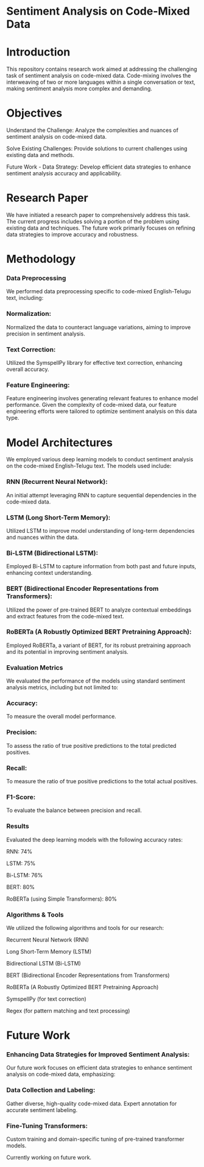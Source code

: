 # Sentiment Analysis on Code-Mixed Data
# Introduction

This repository contains research work aimed at addressing the challenging task of sentiment analysis on code-mixed data. Code-mixing involves the interweaving of two or more languages within a single conversation or text, making sentiment analysis more complex and demanding.

# Objectives

Understand the Challenge: Analyze the complexities and nuances of sentiment analysis on code-mixed data.

Solve Existing Challenges: Provide solutions to current challenges using existing data and methods.

Future Work - Data Strategy: Develop efficient data strategies to enhance sentiment analysis accuracy and applicability.

# Research Paper

We have initiated a research paper to comprehensively address this task. The current progress includes solving a portion of the problem using existing data and techniques. The future work primarily focuses on refining data strategies to improve accuracy and robustness.

#  Methodology

### Data Preprocessing
We performed data preprocessing specific to code-mixed English-Telugu text, including:

### Normalization:
Normalized the data to counteract language variations, aiming to improve precision in sentiment analysis.

### Text Correction: 
Utilized the SymspellPy library for effective text correction, enhancing overall accuracy.

### Feature Engineering:
Feature engineering involves generating relevant features to enhance model performance. Given the complexity of code-mixed data, our feature engineering efforts were tailored to optimize sentiment analysis on this data type.

# Model Architectures

We employed various deep learning models to conduct sentiment analysis on the code-mixed English-Telugu text. The models used include:

### RNN (Recurrent Neural Network):
An initial attempt leveraging RNN to capture sequential dependencies in the code-mixed data.

### LSTM (Long Short-Term Memory):
Utilized LSTM to improve model understanding of long-term dependencies and nuances within the data.

### Bi-LSTM (Bidirectional LSTM):
Employed Bi-LSTM to capture information from both past and future inputs, enhancing context understanding.

### BERT (Bidirectional Encoder Representations from Transformers): 
Utilized the power of pre-trained BERT to analyze contextual embeddings and extract features from the code-mixed text.

### RoBERTa (A Robustly Optimized BERT Pretraining Approach):
Employed RoBERTa, a variant of BERT, for its robust pretraining approach and its potential in improving sentiment analysis.

### Evaluation Metrics
We evaluated the performance of the models using standard sentiment analysis metrics, including but not limited to:

### Accuracy: 
To measure the overall model performance.

### Precision:
To assess the ratio of true positive predictions to the total predicted positives.

### Recall:
To measure the ratio of true positive predictions to the total actual positives.

### F1-Score:
To evaluate the balance between precision and recall.

### Results
Evaluated the deep learning models with the following accuracy rates:

RNN: 74%

LSTM: 75%

Bi-LSTM: 76%

BERT: 80%

RoBERTa (using Simple Transformers): 80%

### Algorithms & Tools

We utilized the following algorithms and tools for our research:

Recurrent Neural Network (RNN)

Long Short-Term Memory (LSTM)

Bidirectional LSTM (Bi-LSTM)

BERT (Bidirectional Encoder Representations from Transformers)

RoBERTa (A Robustly Optimized BERT Pretraining Approach)

SymspellPy (for text correction)

Regex (for pattern matching and text processing)

# Future Work

### Enhancing Data Strategies for Improved Sentiment Analysis:
Our future work focuses on efficient data strategies to enhance sentiment analysis on code-mixed data, emphasizing:

### Data Collection and Labeling:
Gather diverse, high-quality code-mixed data.
Expert annotation for accurate sentiment labeling.

### Fine-Tuning Transformers:
Custom training and domain-specific tuning of pre-trained transformer models.

Currently working on future work.

